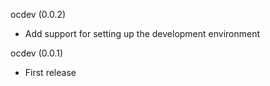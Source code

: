 ocdev (0.0.2)
* Add support for setting up the development environment

ocdev (0.0.1)
* First release